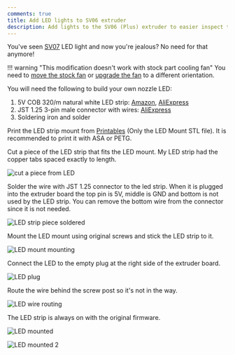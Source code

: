 ```yaml
---
comments: true
title: Add LED lights to SV06 extruder
description: Add lights to the SV06 (Plus) extruder to easier inspect the print and nozzle.
---
```


You've seen [SV07](https://sovol3d.com/products/sovol-sv07-klipper-direct-drive-3d-printer-print-speed-250mm-s?sca_ref=3309524.Vd4MGn0pGL&sca_source=sovol) LED light and now you're jealous? No need for that anymore!

!!! warning "This modification doesn't work with stock part cooling fan" 
    You need to [move the stock fan](/Upgrades/printed-mods/#back-mounted-stock-part-cooling-fan) or [upgrade the fan](/Upgrades/cooling-upgrades.md) 
    to a different orientation.

You will need the following to build your own nozzle LED:
1. 5V COB 320/m natural white LED strip: [Amazon](https://www.amazon.com/Powered-Density-Backlight-Bedroom-Lighting/dp/B0BK8MJF6W?crid=30T5GXQ6U5ML&keywords=5v%2Bcob%2Bled%2B320&qid=1683997218&sprefix=5v%2Bcob%2Bled%2B320%2Caps%2C186&sr=8-25&th=1&linkCode=ll1&tag=blakadders-20&linkId=622711267f67e3dd7ee4cd798b88db39&language=en_US&ref_=as_li_ss_tl), [AliExpress](https://www.aliexpress.com/item/1005003307581709.html?aff_fcid=e81223618e5d438eb4eb150dc91dbdf4-1683997769400-03610-_DkUXSZ3&tt=CPS_NORMAL&aff_fsk=_DkUXSZ3&aff_platform=shareComponent-detail&sk=_DkUXSZ3&aff_trace_key=e81223618e5d438eb4eb150dc91dbdf4-1683997769400-03610-_DkUXSZ3&terminal_id=3f8c776975fd455ba956809c02d71a91&afSmartRedirect=y)
2. JST 1.25 3-pin male connector with wires: [AliExpress](https://www.aliexpress.com/item/1005002332868366.html?aff_fcid=bf906959668142fbaa9e87880fb37b25-1683997737882-05066-_Dkbww29&tt=CPS_NORMAL&aff_fsk=_Dkbww29&aff_platform=shareComponent-detail&sk=_Dkbww29&aff_trace_key=bf906959668142fbaa9e87880fb37b25-1683997737882-05066-_Dkbww29&terminal_id=3f8c776975fd455ba956809c02d71a91&afSmartRedirect=y)
3. Soldering iron and solder

Print the LED strip mount from [Printables](https://www.printables.com/model/452216-sv06-plus-vortex-v2-adjustable-cooling-led-system/files) (Only the LED Mount STL file). It is recommended to print it with ASA or PETG.

Cut a piece of the LED strip that fits the LED mount. My LED strip had the copper tabs spaced exactly to length.

![cut a piece from LED ](/images/upgrades/led_cut.jpg)

Solder the wire with JST 1.25 connector to the led strip. When it is plugged into the extruder board the top pin is 5V, middle is GND and bottom is not used by the LED strip. You can remove the bottom wire from the connector since it is not needed.

![LED strip piece soldered](/images/upgrades/led_piece.jpg)

Mount the LED mount using original screws and stick the LED strip to it.

![LED mount mounting](/images/upgrades/led_mount.jpg)

Connect the LED to the empty plug at the right side of the extruder board.

![LED plug](/images/upgrades/led_plug.jpg)

Route the wire behind the screw post so it's not in the way.

![LED wire routing](/images/upgrades/led_wire_route.jpg)

The LED strip is always on with the original firmware.

![LED mounted](/images/upgrades/led_mounted.jpg)

![LED mounted 2](/images/upgrades/led_mounted2.jpg)
